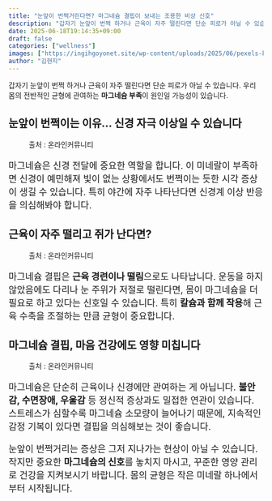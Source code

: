 ```yaml
---
title: "눈앞이 번쩍거린다면? 마그네슘 결핍이 보내는 조용한 비상 신호"
description: "갑자기 눈앞이 번쩍 하거나 근육이 자주 떨린다면 단순 피로가 아닐 수 있습니다. 우리 몸의 전반적인 균형에 관여하는 마그네슘 부족이 원인일 가능성이 있습니다."
date: 2025-06-18T19:14:35+09:00
draft: false
categories: ["wellness"]
images: ["https://ingihgoyonet.site/wp-content/uploads/2025/06/pexels-kseniachernaya-5752282-1-1024x684.jpg", "https://ingihgoyonet.site/wp-content/uploads/2025/06/pexels-ron-lach-8142197-1024x683.jpg", "https://ingihgoyonet.site/wp-content/uploads/2025/06/pexels-shvetsa-3683046-1024x683.jpg"]
author: "김현지"
---
```


<p>갑자기 눈앞이 번쩍 하거나 근육이 자주 떨린다면 단순 피로가 아닐 수 있습니다. 우리 몸의 전반적인 균형에 관여하는 <strong>마그네슘 부족</strong>이 원인일 가능성이 있습니다.</p> <h2 >눈앞이 번쩍이는 이유… 신경 자극 이상일 수 있습니다</h2> <figure ><img src="https://ingihgoyonet.site/wp-content/uploads/2025/06/pexels-kseniachernaya-5752282-1-1024x684.jpg" alt="" style="aspect-ratio:16/9;object-fit:cover"/><figcaption >출처 : 온라인커뮤니티</figcaption></figure> <p style="font-size:18px">마그네슘은 신경 전달에 중요한 역할을 합니다. 이 미네랄이 부족하면 신경이 예민해져 빛이 없는 상황에서도 번쩍이는 듯한 시각 증상이 생길 수 있습니다. 특히 야간에 자주 나타난다면 신경계 이상 반응을 의심해봐야 합니다.</p> <h2 >근육이 자주 떨리고 쥐가 난다면?</h2> <figure ><img src="https://ingihgoyonet.site/wp-content/uploads/2025/06/pexels-ron-lach-8142197-1024x683.jpg" alt="" style="aspect-ratio:16/9;object-fit:cover"/><figcaption >출처 : 온라인커뮤니티</figcaption></figure> <p style="font-size:18px">마그네슘 결핍은 <strong>근육 경련이나 떨림</strong>으로도 나타납니다. 운동을 하지 않았음에도 다리나 눈 주위가 저절로 떨린다면, 몸이 마그네슘을 더 필요로 하고 있다는 신호일 수 있습니다. 특히 <strong>칼슘과 함께 작용</strong>해 근육 수축을 조절하는 만큼 균형이 중요합니다.</p> <h2 >마그네슘 결핍, 마음 건강에도 영향 미칩니다</h2> <figure ><img src="https://ingihgoyonet.site/wp-content/uploads/2025/06/pexels-shvetsa-3683046-1024x683.jpg" alt="" style="aspect-ratio:16/9;object-fit:cover"/><figcaption >출처 : 온라인커뮤니티</figcaption></figure> <p style="font-size:18px">마그네슘은 단순히 근육이나 신경에만 관여하는 게 아닙니다. <strong>불안감, 수면장애, 우울감</strong> 등 정신적 증상과도 밀접한 연관이 있습니다. 스트레스가 심할수록 마그네슘 소모량이 늘어나기 때문에, 지속적인 감정 기복이 있다면 결핍을 의심해보는 것이 좋습니다.</p> <p style="font-size:18px">눈앞이 번쩍거리는 증상은 그저 지나가는 현상이 아닐 수 있습니다. 작지만 중요한 <strong>마그네슘의 신호</strong>를 놓치지 마시고, 꾸준한 영양 관리로 건강을 지켜보시기 바랍니다. 몸의 균형은 작은 미네랄 하나에서부터 시작됩니다.</p>